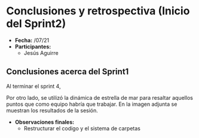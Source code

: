 # Conclusiones y retrospectiva (Inicio del Sprint2)

- **Fecha:** /07/21
- **Participantes:** 
    * Jesús Aguirre

## Conclusiones acerca del Sprint1

Al terminar el sprint 4, 

Por otro lado, se utilizó la dinámica de estrella de mar para resaltar aquellos puntos que como equipo habría que trabajar. En la imagen adjunta se muestran los resultados de la sesión.

- **Observaciones finales:**
    * Restructurar el codigo y el sistema de carpetas